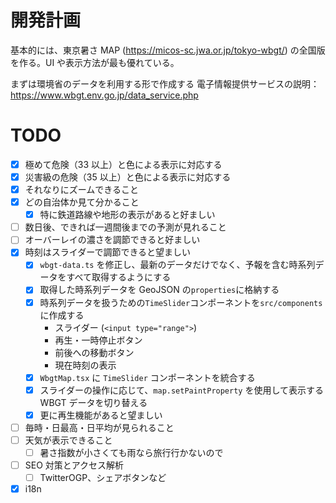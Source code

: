 # 開発計画

基本的には、東京暑さ MAP (https://micos-sc.jwa.or.jp/tokyo-wbgt/) の全国版を作る。UI や表示方法が最も優れている。

まずは環境省のデータを利用する形で作成する
電子情報提供サービスの説明： https://www.wbgt.env.go.jp/data_service.php

# TODO

- [x] 極めて危険（33 以上）と色による表示に対応する
- [x] 災害級の危険（35 以上）と色による表示に対応する
- [x] それなりにズームできること
- [x] どの自治体か見て分かること
  - [x] 特に鉄道路線や地形の表示があると好ましい
- [ ] 数日後、できれば一週間後までの予測が見れること
- [ ] オーバーレイの濃さを調節できると好ましい
- [x] 時刻はスライダーで調節できると望ましい
  - [x] `wbgt-data.ts` を修正し、最新のデータだけでなく、予報を含む時系列データをすべて取得するようにする
  - [x] 取得した時系列データを GeoJSON の`properties`に格納する
  - [x] 時系列データを扱うための`TimeSlider`コンポーネントを`src/components`に作成する
    - スライダー (`<input type="range">`)
    - 再生・一時停止ボタン
    - 前後への移動ボタン
    - 現在時刻の表示
  - [x] `WbgtMap.tsx` に `TimeSlider` コンポーネントを統合する
  - [x] スライダーの操作に応じて、`map.setPaintProperty` を使用して表示する WBGT データを切り替える
  - [x] 更に再生機能があると望ましい
- [ ] 毎時・日最高・日平均が見られること
- [ ] 天気が表示できること
  - [ ] 暑さ指数が小さくても雨なら旅行行かないので
- [ ] SEO 対策とアクセス解析
  - [ ] TwitterOGP、シェアボタンなど
- [x] i18n
